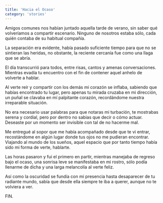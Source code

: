 ```yaml
---
title: 'Hacia el Ocaso'
category: 'stories'
---
```


Amigos comunes nos habían juntado aquella tarde de verano, sin saber qué volveríamos a compartir escenario. Ninguno de nosotros estaba sólo, cada quién contaba de su habitual compañía.

La separación era evidente, había pasado suficiente tiempo para que no se sintieran las heridas, no obstante, la reciente cercanía fue como una llaga que se abría.

El día transcurrió para todos, entre risas, cantos y amenas conversaciones. Mientras evadía tu encuentro con el fin de contener aquel anhelo de volverte a hablar.

Al verte reír y compartir con los demás mi corazón se inflaba, sabiendo que habías encontrado tu lugar, pero apenas tu mirada cruzaba en mi dirección, un puñal se clavaba en mí palpitante corazón, recordándome nuestra irreparable situación.

No era necesario usar palabras para que notaras mi turbación, te mostrabas serena y cordial, pero por dentro no sabias que decir o cómo actuar. Deseaste por un momento ser invisible con tal de no hacerme mal.

Me entregué al sopor que me había acompañado desde que te vi entrar, recostándome en algún lugar donde tus ojos no me pudieran encontrar. Viajando al mundo de los sueños, aquel espacio que por tanto tiempo había sido mi forma de verte, hablarte.

Las horas pasaron y fui el primero en partir, mientras manejaba de regreso bajo el ocaso, una sonrisa leve se manifestaba en mi rostro, sólo podía llenarme de dicha y una larga melancolía al verte feliz.

Así como la oscuridad se fundía con mi presencia hasta desaparecer de tu radiante mundo, sabía que desde ella siempre te iba a querer, aunque no te volviera a ver.

FIN.
